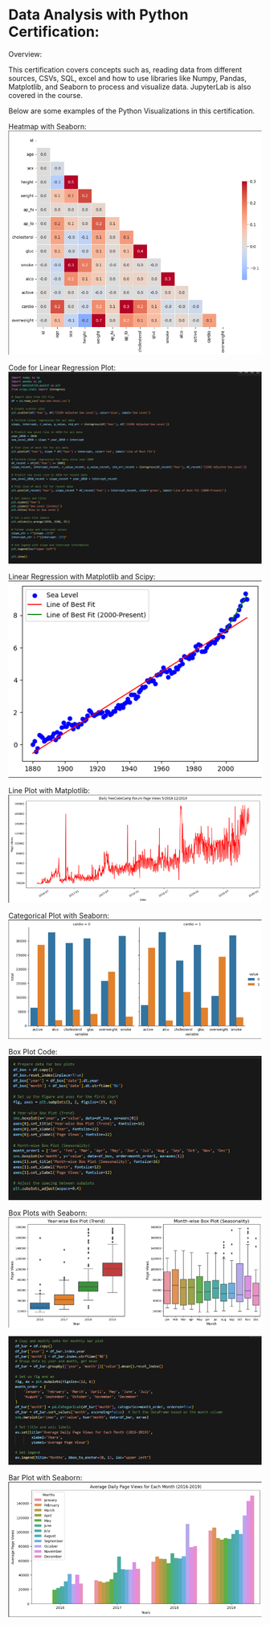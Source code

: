 # Data Analysis with Python Certification:

Overview:

 This certification covers concepts such as, reading data from different sources, CSVs, SQL, excel and how to use libraries like Numpy, Pandas, Matplotlib, and Seaborn to process and visualize data. JupyterLab is also covered in the course.

Below are some examples of the Python Visualizations in this certification.

Heatmap with Seaborn:
![Image 1](Project_Pics/Project_3_HeatMap.png)

Code for Linear Regression Plot:
![Image 9](Project_Pics/Project_5_Linear_Regression_Code.png)

Linear Regression with Matplotlib and Scipy:
![Image 6](Project_Pics/Project_5_Linear_Regression.png)

Line Plot with Matplotlib:
![Image 2](Project_Pics/Project_4_Line_Plot.png)

Categorical Plot with Seaborn:
![Image 3](Project_Pics/Project_3_CategoricalPlot.png)

Box Plot Code:
![Image 7](Project_Pics/Project_4_Box_Plot_Code.png)

Box Plots with Seaborn:
![Image 4](Project_Pics/Project_4_Box_Plot.png)

![Image 8](Project_Pics/Project_4_Bar_Plot_Code.png)

Bar Plot with Seaborn:
![Image 5](Project_Pics/Project_4_Bar_Plot.png)





